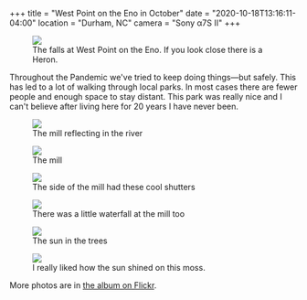 +++
title = "West Point on the Eno in October"
date = "2020-10-18T13:16:11-04:00"
location = "Durham, NC"
camera = "Sony α7S II"
+++

<figure>
  <img src="https://live.staticflickr.com/65535/50499223918_765a0f8525_k.jpg" />
  <figcaption>The falls at West Point on the Eno. If you look close there is a Heron.</figcaption>
</figure>

<!--more-->

Throughout the Pandemic we've tried to keep doing things—but safely. This has led to a lot of walking through local parks. In most cases there are fewer people and enough space to stay distant. This park was really nice and I can't believe after living here for 20 years I have never been.

<figure>
  <img src="https://live.staticflickr.com/65535/50500092852_b4631bd783_k.jpg" />
  <figcaption>The mill reflecting in the river</figcaption>
</figure>

<figure>
  <img src="https://live.staticflickr.com/65535/50499936111_f259ce14bd_k.jpg" />
  <figcaption>The mill</figcaption>
</figure>

<figure>
  <img src="https://live.staticflickr.com/65535/50500093262_02d634e1fa_k.jpg" />
  <figcaption>The side of the mill had these cool shutters</figcaption>
</figure>

<figure>
  <img src="https://live.staticflickr.com/65535/50499224248_c53ae89c41_k.jpg" />
  <figcaption>There was a little waterfall at the mill too</figcaption>
</figure>

<figure>
  <img src="https://live.staticflickr.com/65535/50500093162_3877999c43_k.jpg" />
  <figcaption>The sun in the trees</figcaption>
</figure>

<figure>
  <img src="https://live.staticflickr.com/65535/50500092922_f9d937ce2d_k.jpg" />
  <figcaption>I really liked how the sun shined on this moss.</figcaption>
</figure>

More photos are in <a href="https://www.flickr.com/photos/87151163@N00/albums/72157716508860063">the album on Flickr</a>.